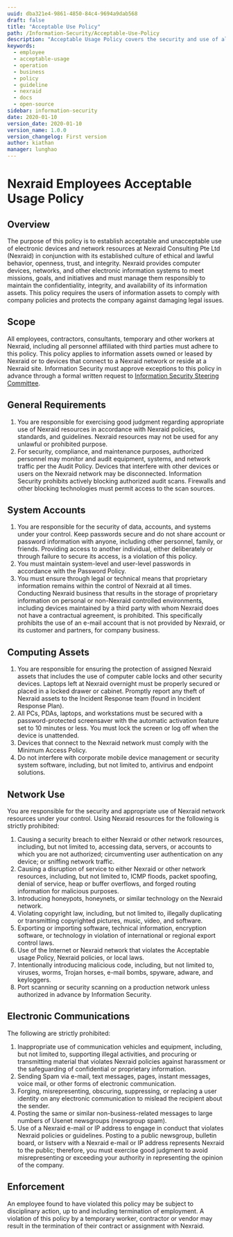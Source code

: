 ```yaml
---
uuid: dba321e4-9861-4850-84c4-9694a9dab568
draft: false
title: "Acceptable Use Policy"
path: /Information-Security/Acceptable-Use-Policy
description: "Acceptable Usage Policy covers the security and use of all information and IT equipment. It also includes the use of email, internet, voice and mobile IT equipment."
keywords: 
  - employee
  - acceptable-usage
  - operation
  - business
  - policy
  - guideline
  - nexraid
  - docs
  - open-source
sidebar: information-security
date: 2020-01-10
version_date: 2020-01-10
version_name: 1.0.0
version_changelog: First version
author: kiathan
manager: lunghao
---
```


# Nexraid Employees Acceptable Usage Policy

## Overview
The purpose of this policy is to establish acceptable and unacceptable use of electronic devices and network resources at Nexraid Consulting Pte Ltd (Nexraid) in conjunction with its established culture of ethical and lawful behavior, openness, trust, and integrity. Nexraid provides computer devices, networks, and other electronic information systems to meet missions, goals, and initiatives and must manage them responsibly to maintain the confidentiality, integrity, and availability of its information assets. This policy requires the users of information assets to comply with company policies and protects the company against damaging legal issues.

## Scope
All employees, contractors, consultants, temporary and other workers at Nexraid, including all personnel affiliated with third parties must adhere to this policy. This policy applies to information assets owned or leased by Nexraid or to devices that connect to a Nexraid network or reside at a Nexraid site. Information Security must approve exceptions to this policy in advance through a formal written request to [Information Security Steering Committee](https://docs.nexraid.com/Information-Security/Information-Security-Steering-Committee).


## General Requirements
1. You are responsible for exercising good judgment regarding appropriate use of Nexraid resources in accordance with Nexraid policies, standards, and guidelines. Nexraid resources may not be used for any unlawful or prohibited purpose. 
2. For security, compliance, and maintenance purposes, authorized personnel may monitor and audit equipment, systems, and network traffic per the Audit Policy. Devices that interfere with other devices or users on the Nexraid network may be disconnected. Information Security prohibits actively blocking authorized audit scans. Firewalls and other blocking technologies must permit access to the scan sources. 


## System Accounts
1. You are responsible for the security of data, accounts, and systems under your control. Keep passwords secure and do not share account or password information with anyone, including other personnel, family, or friends. Providing access to another individual, either deliberately or through failure to secure its access, is a violation of this policy.
2. You must maintain system-level and user-level passwords in accordance with the Password Policy. 
3. You must ensure through legal or technical means that proprietary information remains within the control of Nexraid at all times. Conducting Nexraid business that results in the storage of proprietary information on personal or non-Nexraid controlled environments, including devices maintained by a third party with whom Nexraid does not have a contractual agreement, is prohibited. This specifically prohibits the use of an e-mail account that is not provided by Nexraid, or its customer and partners, for company business.


## Computing Assets
1. You are responsible for ensuring the protection of assigned Nexraid assets that includes the use of computer cable locks and other security devices. Laptops left at Nexraid overnight must be properly secured or placed in a locked drawer or cabinet. Promptly report any theft of Nexraid assets to the Incident Response team (found in Incident Response Plan).
2. All PCs, PDAs, laptops, and workstations must be secured with a password-protected screensaver with the automatic activation feature set to 10 minutes or less. You must lock the screen or log off when the device is unattended.
3. Devices that connect to the Nexraid network must comply with the Minimum Access Policy.
4. Do not interfere with corporate mobile device management or security system software, including, but not limited to, antivirus and endpoint solutions.

## Network Use
You are responsible for the security and appropriate use of Nexraid network resources under your control. Using Nexraid resources for the following is strictly prohibited:
1. Causing a security breach to either Nexraid or other network resources, including, but not limited to, accessing data, servers, or accounts to which you are not authorized; circumventing user authentication on any device; or sniffing network traffic.
2. Causing a disruption of service to either Nexraid or other network resources, including, but not limited to, ICMP floods, packet spoofing, denial of service, heap or buffer overflows, and forged routing information for malicious purposes.
3. Introducing honeypots, honeynets, or similar technology on the Nexraid network.
4. Violating copyright law, including, but not limited to, illegally duplicating or transmitting copyrighted pictures, music, video, and software. 
5. Exporting or importing software, technical information, encryption software, or technology in violation of international or regional export control laws. 
6. Use of the Internet or Nexraid network that violates the Acceptable usage Policy, Nexraid policies, or local laws.  
7. Intentionally introducing malicious code, including, but not limited to, viruses, worms, Trojan horses, e-mail bombs, spyware, adware, and keyloggers. 
8. Port scanning or security scanning on a production network unless authorized in advance by Information Security.


## Electronic Communications
The following are strictly prohibited:
1. Inappropriate use of communication vehicles and equipment, including, but not limited to, supporting illegal activities, and procuring or transmitting material that violates Nexraid policies against harassment or the safeguarding of confidential or proprietary information. 
2. Sending Spam via e-mail, text messages, pages, instant messages, voice mail, or other forms of electronic communication.  
3. Forging, misrepresenting, obscuring, suppressing, or replacing a user identity on any electronic communication to mislead the recipient about the sender. 
4. Posting the same or similar non-business-related messages to large numbers of Usenet newsgroups (newsgroup spam).
5. Use of a Nexraid e-mail or IP address to engage in conduct that violates Nexraid policies or guidelines. Posting to a public newsgroup, bulletin board, or listserv with a Nexraid e-mail or IP address represents Nexraid to the public; therefore, you must exercise good judgment to avoid misrepresenting or exceeding your authority in representing the opinion of the company. 


## Enforcement
An employee found to have violated this policy may be subject to disciplinary action, up to and including termination of employment. A violation of this policy by a temporary worker, contractor or vendor may result in the termination of their contract or assignment with Nexraid.
